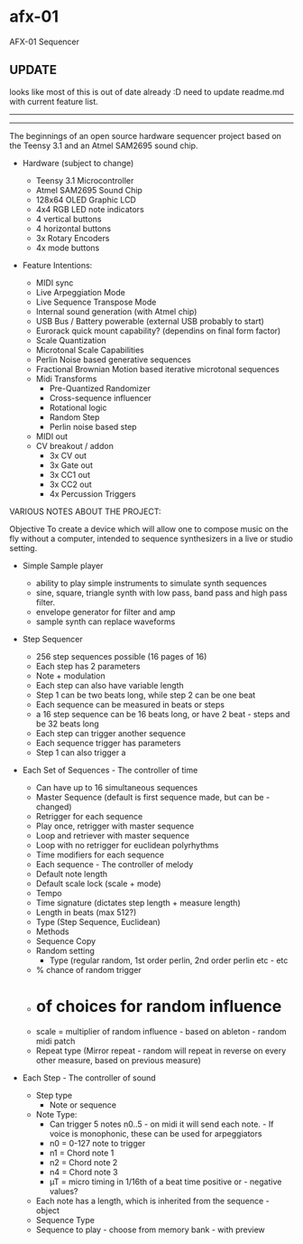 # afx-01
AFX-01 Sequencer

UPDATE
----
looks like most of this is out of date already :D 
need to update readme.md with current feature list.

-----
-----
The beginnings of an open source hardware sequencer project based on the Teensy 3.1 and an Atmel SAM2695 sound chip.

- Hardware (subject to change)
	-  Teensy 3.1 Microcontroller
	-  Atmel SAM2695 Sound Chip
	-  128x64 OLED Graphic LCD
	-  4x4 RGB LED note indicators
	-  4 vertical buttons
	-  4 horizontal buttons
	-  3x Rotary Encoders
	-  4x mode buttons

- Feature Intentions:
	- MIDI sync
	- Live Arpeggiation Mode
	- Live Sequence Transpose Mode
	- Internal sound generation (with Atmel chip)
	- USB Bus / Battery powerable (external USB probably to start)
	- Eurorack quick mount capability? (dependins on final form factor)
	- Scale Quantization
	- Microtonal Scale Capabilities
	- Perlin Noise based generative sequences
	- Fractional Brownian Motion based iterative microtonal sequences
	- Midi Transforms
		- Pre-Quantized Randomizer
		- Cross-sequence influencer
		- Rotational logic
		- Random Step
		- Perlin noise based step
	- MIDI out
	- CV breakout / addon
		- 3x CV out
		- 3x Gate out
		- 3x CC1 out
		- 3x CC2 out
		- 4x Percussion Triggers



VARIOUS NOTES ABOUT THE PROJECT:

Objective
  To create a device which will allow one to compose music on the fly without a computer, intended to sequence synthesizers in a live or studio setting. 

- Simple Sample player
   - ability to play simple instruments to simulate synth sequences 
  - sine, square, triangle synth with low pass, band pass and high pass filter. 
  - envelope generator for filter and amp
  - sample synth can replace waveforms 

- Step Sequencer
	- 256 step sequences possible (16 pages of 16)
	- Each step has 2 parameters
	- Note + modulation
	- Each step can also have variable length
	- Step 1 can be two beats long, while step 2 can be one beat
	- Each sequence can be measured in beats or steps
	- a 16 step sequence can be 16 beats long, or have 2 beat 	- steps and be 32 beats long
	- Each step can trigger another sequence
	- Each sequence trigger has parameters
	- Step 1 can also trigger a 

- Each Set of Sequences - The controller of time
	- Can have up to 16 simultaneous sequences
	- Master Sequence (default is first sequence made, but can be 	- changed)
	- Retrigger for each sequence
	- Play once, retrigger with master sequence
	- Loop and retriever with master sequence
	- Loop with no retrigger for euclidean polyrhythms 
	- Time modifiers for each sequence
	- Each sequence - The controller of melody
	- Default note length
	- Default scale lock (scale + mode)
	- Tempo
	- Time signature (dictates step length + measure length)
	- Length in beats (max 512?)
	- Type (Step Sequence, Euclidean)
	- Methods
	- Sequence Copy
	- Random setting
		- Type (regular random, 1st order perlin, 2nd order perlin etc 	- etc
	- % chance of random trigger
	- # of choices for random influence
	- scale = multiplier of random influence - based on ableton 	- random midi patch
	- Repeat type (Mirror repeat - random will repeat in reverse on every other measure, based on previous measure)

- Each Step - The controller of sound
	- Step type 
		- Note or sequence
	- Note Type:
		- Can trigger 5 notes n0..5 - on midi it will send each note. 	- If voice is monophonic, these can be used for arpeggiators
		- n0 = 0-127 note to trigger
		- n1 = Chord note 1
		- n2 = Chord note 2
		- n4 = Chord note 3
		- µT = micro timing in 1/16th of a beat time positive or 	- negative values?
	- Each note has a length, which is inherited from the sequence 	- object
	- Sequence Type
	- Sequence to play - choose from memory bank - with preview
